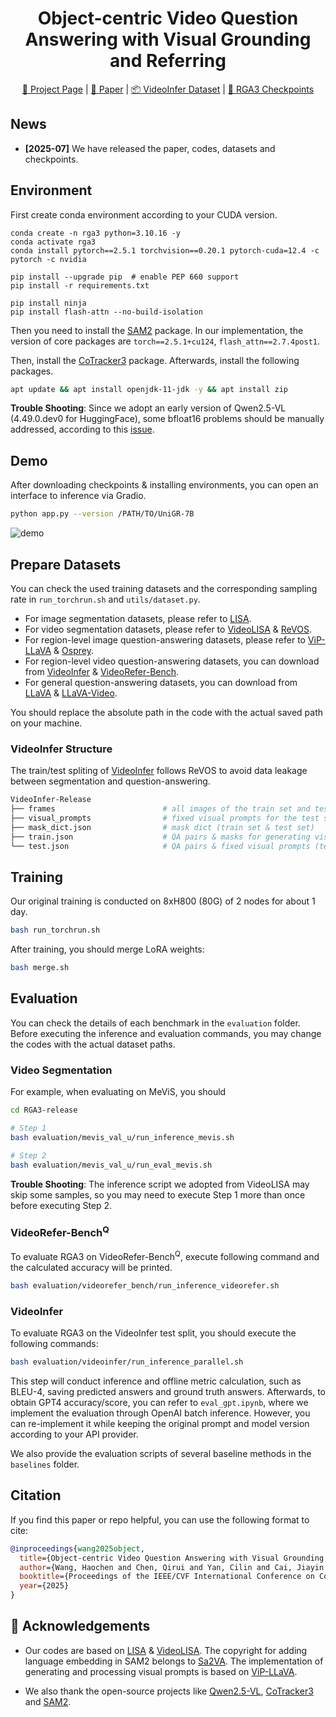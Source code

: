 <div align="center">
<h1> Object-centric Video Question Answering with Visual Grounding and Referring </h1>

[🏡 Project Page](https://qirui-chen.github.io/RGA3-release) |  [📄 Paper]() | [📦 VideoInfer Dataset](https://www.dropbox.com/scl/fo/9mcd1yrf8ca8b5heziqz4/AKfHt8pYjPvi0_kQUk8hx9o?rlkey=e7p4d0v3e2zuih7rbsuynrmd0&st=nqd8bhym&dl=0) | [🤗 RGA3 Checkpoints](https://huggingface.co/SurplusDeficit/UniGR-7B)

</div>

## News
* **[2025-07]** We have released the paper, codes, datasets and checkpoints.


## Environment

First create conda environment according to your CUDA version.
```
conda create -n rga3 python=3.10.16 -y
conda activate rga3
conda install pytorch==2.5.1 torchvision==0.20.1 pytorch-cuda=12.4 -c pytorch -c nvidia

pip install --upgrade pip  # enable PEP 660 support 
pip install -r requirements.txt

pip install ninja
pip install flash-attn --no-build-isolation
```

Then you need to install the [SAM2](https://github.com/facebookresearch/sam2?tab=readme-ov-file#installation) package. In our implementation, the version of core packages are `torch==2.5.1+cu124`, `flash_attn==2.7.4post1`.

Then, install the [CoTracker3](https://github.com/facebookresearch/co-tracker?tab=readme-ov-file#install-a-development-version) package. Afterwards, install the following packages.

```bash
apt update && apt install openjdk-11-jdk -y && apt install zip
```

**Trouble Shooting**:
Since we adopt an early version of Qwen2.5-VL (4.49.0.dev0 for HuggingFace), some bfloat16 problems should be manually addressed, according to this [issue](https://github.com/QwenLM/Qwen2.5-VL/issues/706).


## Demo

After downloading checkpoints & installing environments, you can open an interface to inference via Gradio.

```bash
python app.py --version /PATH/TO/UniGR-7B
```

![demo](assets/demo.gif)


## Prepare Datasets

You can check the used training datasets and the corresponding sampling rate in `run_torchrun.sh` and `utils/dataset.py`.

- For image segmentation datasets, please refer to [LISA](https://github.com/dvlab-research/LISA/tree/main?tab=readme-ov-file#training-data-preparation).
- For video segmentation datasets, please refer to [VideoLISA](https://github.com/showlab/VideoLISA/blob/main/README.md#prepare-data-for-training) & [ReVOS](https://github.com/cilinyan/ReVOS-api).
- For region-level image question-answering datasets, please refer to [ViP-LLaVA](https://github.com/WisconsinAIVision/ViP-LLaVA?tab=readme-ov-file#visual-instruction-tuning) & [Osprey](https://github.com/CircleRadon/Osprey?tab=readme-ov-file#dataset-).
- For region-level video question-answering datasets, you can download from [VideoInfer](https://www.dropbox.com/scl/fo/9mcd1yrf8ca8b5heziqz4/AKfHt8pYjPvi0_kQUk8hx9o?rlkey=e7p4d0v3e2zuih7rbsuynrmd0&st=nqd8bhym&dl=0) & [VideoRefer-Bench](https://github.com/DAMO-NLP-SG/VideoRefer?tab=readme-ov-file#%EF%B8%8F-videorefer-bench).
- For general question-answering datasets, you can download from [LLaVA](https://github.com/haotian-liu/LLaVA/blob/main/docs/Data.md) & [LLaVA-Video](https://huggingface.co/datasets/lmms-lab/LLaVA-Video-178K).

You should replace the absolute path in the code with the actual saved path on your machine.


### VideoInfer Structure

The train/test spliting of [VideoInfer](https://www.dropbox.com/scl/fo/9mcd1yrf8ca8b5heziqz4/AKfHt8pYjPvi0_kQUk8hx9o?rlkey=e7p4d0v3e2zuih7rbsuynrmd0&st=nqd8bhym&dl=0) follows ReVOS to avoid data leakage between segmentation and question-answering.

```bash
VideoInfer-Release
├── frames                        # all images of the train set and test set
├── visual_prompts                # fixed visual prompts for the test set
├── mask_dict.json                # mask dict (train set & test set)
├── train.json                    # QA pairs & masks for generating visual prompts (train set)
└── test.json                     # QA pairs & fixed visual prompts (test set)
```


## Training

Our original training is conducted on 8xH800 (80G) of 2 nodes for about 1 day.

```bash
bash run_torchrun.sh
```

After training, you should merge LoRA weights:

```bash
bash merge.sh
```


## Evaluation

You can check the details of each benchmark in the `evaluation` folder. Before executing the inference and evaluation commands, you may change the codes with the actual dataset paths.

### Video Segmentation

For example, when evaluating on MeViS, you should
```bash
cd RGA3-release

# Step 1
bash evaluation/mevis_val_u/run_inference_mevis.sh

# Step 2
bash evaluation/mevis_val_u/run_eval_mevis.sh
```

**Trouble Shooting**:
The inference script we adopted from VideoLISA may skip some samples, so you may need to execute Step 1 more than once before executing Step 2.

### VideoRefer-Bench<sup>Q</sup>

To evaluate RGA3 on VideoRefer-Bench<sup>Q</sup>, execute following command and the calculated accuracy will be printed.

```bash
bash evaluation/videorefer_bench/run_inference_videorefer.sh
```


### VideoInfer

To evaluate RGA3 on the VideoInfer test split, you should execute the following commands:

```bash
bash evaluation/videoinfer/run_inference_parallel.sh
```
This step will conduct inference and offline metric calculation, such as BLEU-4, saving predicted answers and ground truth answers. Afterwards, to obtain GPT4 accuracy/score, you can refer to `eval_gpt.ipynb`, where we implement the evaluation through OpenAI batch inference. However, you can re-implement it while keeping the original prompt and model version according to your API provider.

We also provide the evaluation scripts of several baseline methods in the `baselines` folder.


## Citation

If you find this paper or repo helpful, you can use the following format to cite:
```bibtex
@inproceedings{wang2025object,
  title={Object-centric Video Question Answering with Visual Grounding and Referring},
  author={Wang, Haochen and Chen, Qirui and Yan, Cilin and Cai, Jiayin and Jiang, Xiaolong and Hu, Yao and Xie, Weidi and Gavves, Stratis},
  booktitle={Proceedings of the IEEE/CVF International Conference on Computer Vision},
  year={2025}
}
```


## 🫡 Acknowledgements

- Our codes are based on [LISA](https://github.com/dvlab-research/LISA/) & [VideoLISA](https://github.com/showlab/VideoLISA/). The copyright for adding language embedding in SAM2 belongs to [Sa2VA](https://github.com/magic-research/Sa2VA). The implementation of generating and processing visual prompts is based on [ViP-LLaVA](https://github.com/WisconsinAIVision/ViP-LLaVA).

- We also thank the open-source projects like [Qwen2.5-VL](https://github.com/QwenLM/Qwen2.5-VL), [CoTracker3](https://github.com/facebookresearch/co-tracker) and [SAM2](https://github.com/facebookresearch/sam2).
